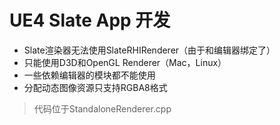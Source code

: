 # UE4 Slate App 开发

* Slate渲染器无法使用SlateRHIRenderer（由于和编辑器绑定了）
* 只能使用D3D和OpenGL Renderer（Mac，Linux）
* 一些依赖编辑器的模块都不能使用
* 分配动态图像资源只支持RGBA8格式

> 代码位于StandaloneRenderer.cpp


